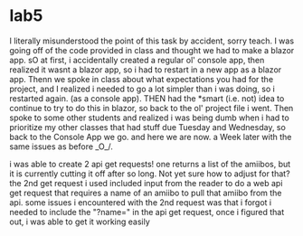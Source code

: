 # lab5

I literally misunderstood the point of this task by accident, sorry teach. I was going off of the code provided in class and thought we had to make a blazor app. sO at first, i accidentally created a regular ol' console app, then realized it wasnt a blazor app, so i had to restart in a new app as a blazor app. Thenn we spoke in class about what expectations you had for the project, and I realized i needed to go a lot simpler than i was doing, so i restarted again. (as a console app). THEN had the *smart (i.e. not) idea to continue to try to do this in blazor, so back to the ol' project file i went. Then spoke to some other students and realized i was being dumb when i had to prioritize my other classes that had stuff due Tuesday and Wednesday, so back to the Console App we go. and here we are now. a Week later with the same issues as before \_O_/.

i was able to create 2 api get requests! one returns a list of the amiibos, but it is currently cutting it off after so long. Not yet sure how to adjust for that?
the 2nd get request i used included input from the reader to do a web api get request that requires a name of an amiibo to pull that amiibo from the api.
some issues i encountered with the 2nd request was that i forgot i needed to include the "?name=" in the api get request, once i figured that out, i was able to get it working easily
